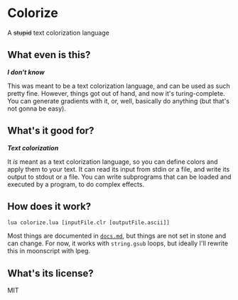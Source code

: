 # Colorize
A ~~stupid~~ text colorization language

## What even is this?
***I don't know***

This was meant to be a text colorization language, and can be used as such pretty fine.
However, things got out of hand, and now it's turing-complete.
You can generate gradients with it, or, well, basically do anything (but that's not gonna be easy).

## What's it good for?
***Text colorization***

It *is* meant as a text colorization language, so you can define colors and apply them to your text.
It can read its input from stdin or a file, and write its output to stdout or a file.
You can write subprograms that can be loaded and executed by a program, to do complex effects.

## How does it work?
`lua colorize.lua [inputFile.clr [outputFile.ascii]]`

Most things are documented in [`docs.md`](docs.md), but things are not set in stone and can change.
For now, it works with `string.gsub` loops, but ideally I'll rewrite this in moonscript with lpeg.

## What's its license?
MIT
